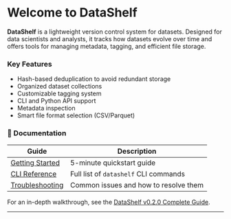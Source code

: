 # Welcome to DataShelf

**DataShelf** is a lightweight version control system for datasets. Designed for data scientists and analysts, it tracks how datasets evolve over time and offers tools for managing metadata, tagging, and efficient file storage.

### Key Features

* Hash-based deduplication to avoid redundant storage
* Organized dataset collections
* Customizable tagging system
* CLI and Python API support
* Metadata inspection
* Smart file format selection (CSV/Parquet)

### 📄 Documentation

| Guide                                   | Description                           |
| --------------------------------------- | ------------------------------------- |
| [Getting Started](./getting-started.md) | 5-minute quickstart guide             |
| [CLI Reference](./cli-reference.md)     | Full list of `datashelf` CLI commands |
| [Troubleshooting](./troubleshooting.md) | Common issues and how to resolve them |

For an in-depth walkthrough, see the [DataShelf v0.2.0 Complete Guide](../notebooks/datashelf_v0.2.0.ipynb).

---

